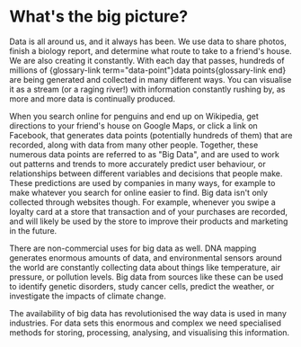# What's the big picture?

Data is all around us, and it always has been.
We use data to share photos, finish a biology report, and determine what route to take to a friend's house.
We are also creating it constantly.
With each day that passes, hundreds of millions of {glossary-link term="data-point"}data points{glossary-link end} are being generated and collected in many different ways.
You can visualise it as a stream (or a raging river!) with information constantly rushing by, as more and more data is continually produced.

When you search online for penguins and end up on Wikipedia, get directions to your friend's house on Google Maps, or click a link on Facebook, that generates data points (potentially hundreds of them) that are recorded, along with data from many other people.
Together, these numerous data points are referred to as "Big Data", and are used to work out patterns and trends to more accurately predict user behaviour, or relationships between different variables and decisions that people make.
These predictions are used by companies in many ways, for example to make whatever you search for online easier to find.
Big data isn't only collected through websites though.
For example, whenever you swipe a loyalty card at a store that transaction and of your purchases are recorded, and will likely be used by the store to improve their products and marketing in the future.

There are non-commercial uses for big data as well.
DNA mapping generates enormous amounts of data, and environmental sensors around the world are constantly collecting data about things like temperature, air pressure, or pollution levels.
Big data from sources like these can be used to identify genetic disorders, study cancer cells, predict the weather, or investigate the impacts of climate change.

The availability of big data has revolutionised the way data is used in many industries.
For data sets this enormous and complex we need specialised methods for storing, processing, analysing, and visualising this information.
